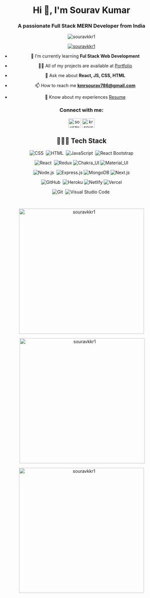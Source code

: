 <h1 align="center">Hi 👋, I'm Sourav Kumar</h1>
<h3 align="center">A passionate Full Stack MERN Developer from India</h3>

<div align="center">
<p> <img src="https://komarev.com/ghpvc/?username=souravkkr1&label=Profile%20views&color=0e75b6&style=flat" alt="souravkkr1" /> </p>
<p> <a href="https://github.com/ryo-ma/github-profile-trophy"><img src="https://github-profile-trophy.vercel.app/?username=souravkkr1" alt="souravkkr1" /></a> </p>

- 🌱 I’m currently learning **Ful Stack Web Development**

- 👨‍💻 All of my projects are available at [Portfolio](https://souravkkr1.github.io/)

- 💬 Ask me about **React, JS, CSS, HTML**

- 📫 How to reach me **kmrsourav786@gmail.com**

- 📄 Know about my experiences [Resume](https://drive.google.com/file/d/1yd-pu3NznYO7NWn2p_PuCmhTKWSitJ47/view)



<h3>Connect with me:</h3>
<p>
<a href="https://linkedin.com/in/souravkkr1" target="blank"><img align="center" src="https://raw.githubusercontent.com/rahuldkjain/github-profile-readme-generator/master/src/images/icons/Social/linked-in-alt.svg" alt="souravkkr1" height="30" width="40" /></a>
<a href="https://instagram.com/krsouravkr" target="blank"><img align="center" src="https://raw.githubusercontent.com/rahuldkjain/github-profile-readme-generator/master/src/images/icons/Social/instagram.svg" alt="krsouravkr" height="30" width="40" /></a>
</p>

<h2 align="center">👨🏻‍💻 Tech Stack</h2>

![CSS](https://img.shields.io/badge/-CSS-05122A?style=flat&logo=CSS3&logoColor=1572B6)&nbsp;
![HTML](https://img.shields.io/badge/-HTML-05122A?style=flat&logo=HTML5)&nbsp;
![JavaScript](https://img.shields.io/badge/-JavaScript-05122A?style=flat&logo=javascript)&nbsp;
![React Bootstrap](https://img.shields.io/badge/-Bootstrap-05122A?style=flat&logo=bootstrap&logoColor=563D7C)

![React](https://img.shields.io/badge/-React-05122A?style=flat&logo=react)&nbsp; 
![Redux](https://img.shields.io/badge/-Redux-05122A?style=flat-square&logo=redux&logoColor=764abc)
![Chakra_UI](https://img.shields.io/badge/-Chakra_UI-05122A?style=flat-square&logo=chakraui)
![Material_UI](https://img.shields.io/badge/-Material_UI-05122A?style=flat-square&logo=materialdesign)

![Node.js](https://img.shields.io/badge/-Node.js-05122A?style=flat&logo=node.js)&nbsp; 
![Express.js](https://img.shields.io/badge/-Express-05122A?style=flat-square&logo=expressjs)
![MongoDB](https://img.shields.io/badge/-MongoDB-05122A?style=flat-square&logo=mongodb)
![Next.js](https://img.shields.io/badge/-Next-05122A?style=flat-square&logo=Next.js)

![GitHub](https://img.shields.io/badge/-GitHub-05122A?style=flat&logo=github)&nbsp;
![Heroku](https://img.shields.io/badge/-Heroku-05122A?style=flat-square&logo=heroku)
![Netlify](https://img.shields.io/badge/-Netlify-05122A?style=flat-square&logo=netlify)
![Vercel](https://img.shields.io/badge/-Vercel-05122A?style=flat-square&logo=vercel)

![Git](https://img.shields.io/badge/-Git-05122A?style=flat&logo=git)&nbsp;
![Visual Studio Code](https://img.shields.io/badge/-Visual%20Studio%20Code-05122A?style=flat&logo=visual-studio-code&logoColor=007ACC)&nbsp;

<br/>


<p><img width="400px" src="https://github-readme-stats.vercel.app/api/top-langs?username=souravkkr1&show_icons=true&locale=en&layout=compact" alt="souravkkr1" /></p>

<p>&nbsp;<img width="400px" align="center" src="https://github-readme-stats.vercel.app/api?username=souravkkr1&show_icons=true&locale=en" alt="souravkkr1" /></p>

<p><img width="400px" align="center" src="https://github-readme-streak-stats.herokuapp.com/?user=souravkkr1&" alt="souravkkr1" /></p>

</div>
